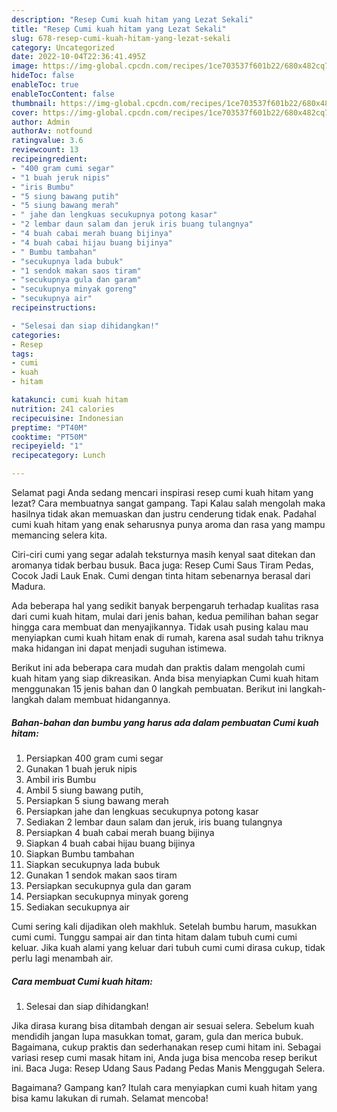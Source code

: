 ```yaml
---
description: "Resep Cumi kuah hitam yang Lezat Sekali"
title: "Resep Cumi kuah hitam yang Lezat Sekali"
slug: 678-resep-cumi-kuah-hitam-yang-lezat-sekali
category: Uncategorized
date: 2022-10-04T22:36:41.495Z
image: https://img-global.cpcdn.com/recipes/1ce703537f601b22/680x482cq70/cumi-kuah-hitam-foto-resep-utama.jpg
hideToc: false
enableToc: true
enableTocContent: false
thumbnail: https://img-global.cpcdn.com/recipes/1ce703537f601b22/680x482cq70/cumi-kuah-hitam-foto-resep-utama.jpg
cover: https://img-global.cpcdn.com/recipes/1ce703537f601b22/680x482cq70/cumi-kuah-hitam-foto-resep-utama.jpg
author: Admin
authorAv: notfound
ratingvalue: 3.6
reviewcount: 13
recipeingredient:
- "400 gram cumi segar"
- "1 buah jeruk nipis"
- "iris Bumbu"
- "5 siung bawang putih"
- "5 siung bawang merah"
- " jahe dan lengkuas secukupnya potong kasar"
- "2 lembar daun salam dan jeruk iris buang tulangnya"
- "4 buah cabai merah buang bijinya"
- "4 buah cabai hijau buang bijinya"
- " Bumbu tambahan"
- "secukupnya lada bubuk"
- "1 sendok makan saos tiram"
- "secukupnya gula dan garam"
- "secukupnya minyak goreng"
- "secukupnya air"
recipeinstructions:

- "Selesai dan siap dihidangkan!"
categories:
- Resep
tags:
- cumi
- kuah
- hitam

katakunci: cumi kuah hitam 
nutrition: 241 calories
recipecuisine: Indonesian
preptime: "PT40M"
cooktime: "PT50M"
recipeyield: "1"
recipecategory: Lunch

---
```



Selamat pagi Anda sedang mencari inspirasi resep cumi kuah hitam yang lezat? Cara membuatnya sangat gampang. Tapi Kalau salah mengolah maka hasilnya tidak akan memuaskan dan justru cenderung tidak enak. Padahal cumi kuah hitam yang enak seharusnya punya aroma dan rasa yang mampu memancing selera kita.


Ciri-ciri cumi yang segar adalah teksturnya masih kenyal saat ditekan dan aromanya tidak berbau busuk. Baca juga: Resep Cumi Saus Tiram Pedas, Cocok Jadi Lauk Enak. Cumi dengan tinta hitam sebenarnya berasal dari Madura.

Ada beberapa hal yang sedikit banyak berpengaruh terhadap kualitas rasa dari cumi kuah hitam, mulai dari jenis bahan, kedua pemilihan bahan segar hingga cara membuat dan menyajikannya. Tidak usah pusing kalau mau menyiapkan cumi kuah hitam enak di rumah, karena asal sudah tahu triknya maka hidangan ini dapat menjadi suguhan istimewa.


Berikut ini ada beberapa cara mudah dan praktis dalam mengolah cumi kuah hitam yang siap dikreasikan. Anda bisa menyiapkan Cumi kuah hitam menggunakan 15 jenis bahan dan 0 langkah pembuatan. Berikut ini langkah-langkah dalam membuat hidangannya.

<!--inarticleads1-->

##### Bahan-bahan dan bumbu yang harus ada dalam pembuatan Cumi kuah hitam:

1. Persiapkan 400 gram cumi segar
1. Gunakan 1 buah jeruk nipis
1. Ambil iris Bumbu
1. Ambil 5 siung bawang putih,
1. Persiapkan 5 siung bawang merah
1. Persiapkan  jahe dan lengkuas secukupnya potong kasar
1. Sediakan 2 lembar daun salam dan jeruk, iris buang tulangnya
1. Persiapkan 4 buah cabai merah buang bijinya
1. Siapkan 4 buah cabai hijau buang bijinya
1. Siapkan  Bumbu tambahan
1. Siapkan secukupnya lada bubuk
1. Gunakan 1 sendok makan saos tiram
1. Persiapkan secukupnya gula dan garam
1. Persiapkan secukupnya minyak goreng
1. Sediakan secukupnya air


Cumi sering kali dijadikan oleh makhluk. Setelah bumbu harum, masukkan cumi cumi. Tunggu sampai air dan tinta hitam dalam tubuh cumi cumi keluar. Jika kuah alami yang keluar dari tubuh cumi cumi dirasa cukup, tidak perlu lagi menambah air. 

<!--inarticleads2-->

##### Cara membuat Cumi kuah hitam:


1. Selesai dan siap dihidangkan!

Jika dirasa kurang bisa ditambah dengan air sesuai selera. Sebelum kuah mendidih jangan lupa masukkan tomat, garam, gula dan merica bubuk. Bagaimana, cukup praktis dan sederhanakan resep cumi hitam ini. Sebagai variasi resep cumi masak hitam ini, Anda juga bisa mencoba resep berikut ini. Baca Juga: Resep Udang Saus Padang Pedas Manis Menggugah Selera. 

Bagaimana? Gampang kan? Itulah cara menyiapkan cumi kuah hitam yang bisa kamu lakukan di rumah. Selamat mencoba!
